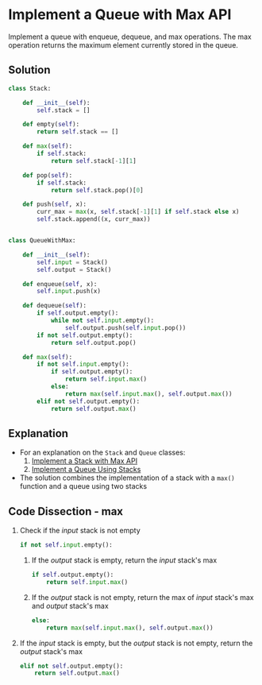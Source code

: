 # Implement a Queue with Max API
Implement a queue with enqueue, dequeue, and max operations. The max operation returns the maximum element currently stored in the queue.

## Solution
```python
class Stack:

    def __init__(self):
        self.stack = []

    def empty(self):
        return self.stack == []

    def max(self):
        if self.stack:
            return self.stack[-1][1]

    def pop(self):
        if self.stack:
            return self.stack.pop()[0]

    def push(self, x):
        curr_max = max(x, self.stack[-1][1] if self.stack else x)
        self.stack.append((x, curr_max))


class QueueWithMax:

    def __init__(self):
        self.input = Stack()
        self.output = Stack()

    def enqueue(self, x):
        self.input.push(x)

    def dequeue(self):
        if self.output.empty():
            while not self.input.empty():
                self.output.push(self.input.pop())
        if not self.output.empty():
            return self.output.pop()

    def max(self):
        if not self.input.empty():
            if self.output.empty():
                return self.input.max()
            else:
                return max(self.input.max(), self.output.max())
        elif not self.output.empty():
            return self.output.max()
```

## Explanation
* For an explanation on the `Stack` and `Queue` classes:
    1. [Implement a Stack with Max API](stack_with_max.md)
    2. [Implement a Queue Using Stacks](queue_from_stacks.md)
* The solution combines the implementation of a stack with a `max()` function and a queue using two stacks

## Code Dissection - max
1. Check if the _input_ stack is not empty
    ```python
    if not self.input.empty():
    ```
    1. If the _output_ stack is empty, return the _input_ stack's max
        ```python
        if self.output.empty():
            return self.input.max()
        ```
    2. If the _output_ stack is not empty, return the max of _input_ stack's max and _output_ stack's max
        ```python
        else:
            return max(self.input.max(), self.output.max())
        ```
2. If the _input_ stack is empty, but the _output_ stack is not empty, return the _output_ stack's max
    ```python
    elif not self.output.empty():
        return self.output.max()
    ```